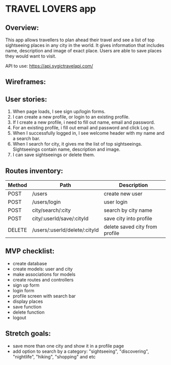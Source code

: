 # TRAVEL LOVERS app

## Overview: 

This app allows travellers to plan ahead their travel and see a list of top sightseeing places in any city in the world. It gives information that includes name, description and image of exact place. Users are able to save places they would want to visit.

API to use: https://api.sygictravelapi.com/

## Wireframes:



## User stories:

1. When page loads, I see sign up/login forms.
2. I can create a new profile, or login to an existing profile.
3. If I create a new profile, i need to fill out name, email and password.
4. For an existing profile, i fill out email and password and click Log in.
5. When I successfully logged in, I see welcome header with my name and a search bar.
6. When I search for city, it gives me the list of top sightseeings. Sightseeings contain name, description and image.
7. I can save sightseeings or delete them.

## Routes inventory:

|Method|Path|Description|
|---|---|---|
|POST|/users|create new user|
|POST|/users/login|user login|
|POST|city/search/:city|search by city name|
|POST|city/:userId/save/:cityId|save city into profile|
|DELETE|/users/:userId/delete/:cityId|delete saved city from profile|

## MVP checklist:

* create database
* create models: user and city
* make associations for models
* create routes and controllers
* sign up form
* login form
* profile screen with search bar
* display places
* save function
* delete function
* logout

## Stretch goals:

* save more than one city and show it in a profile page
* add option to search by a category: "sightseeing", "discovering", "nightlife", "hiking", "shopping" and etc